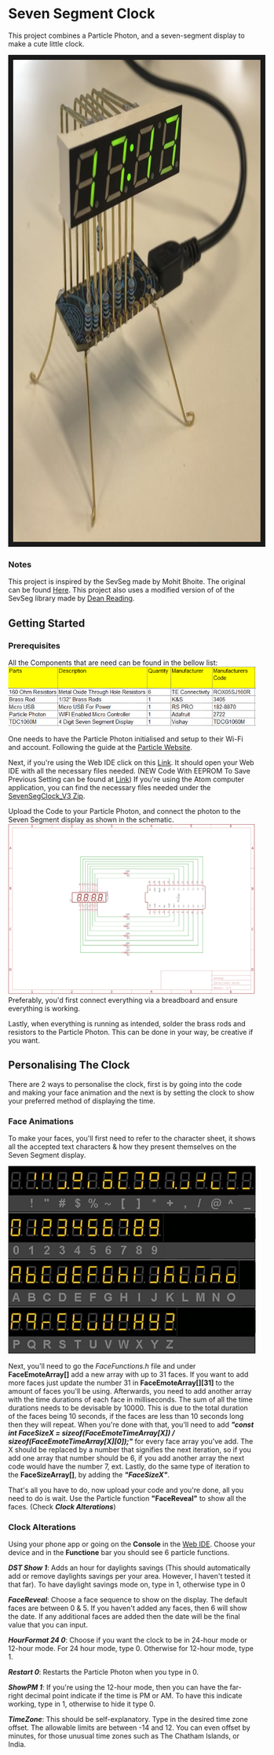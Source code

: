 # Seven Segment Clock
This project combines a Particle Photon, and a seven-segment display to make a cute little clock.

<a href="[http://www.youtube.com/watch?feature=player_embedded&v=Wh2iQa-YZSA]" target="_blank">
 <img src="Images/ClocksFace.jpg" alt="Watch the video" width="938" height="980" border="10" />
</a>

### Notes
This project is inspired by the SevSeg made by Mohit Bhoite. The original can be found [Here](https://www.bhoite.com/2015/08/sevenseg/).
This project also uses a modified version of of the SevSeg library made by [Dean Reading](https://github.com/DeanIsMe/SevSeg).

## Getting Started
### Prerequisites
All the Components that are need can be found in the bellow list:
<img src="Images/BillOfMaterial.png"> 

One needs to have the Particle Photon initialised and setup to their Wi-Fi and account. Following the guide at the [Particle Website](https://docs.particle.io/quickstart/photon/).

Next, if you're using the Web IDE click on this [Link](https://go.particle.io/shared_apps/5eea255f6c2eea000c4453d3). It should open your Web IDE with all the necessary files needed. (NEW Code With EEPROM To Save Previous Setting can be found at [Link](https://go.particle.io/shared_apps/5fb3edfee6f0b000092bdffb))
If you're using the Atom computer application, you can find the necessary files needed under the [SevenSegClock_V3 Zip](https://github.com/saifsabban/SevenSegmentClock/tree/master/SevenSegClock_V3).

Upload the Code to your Particle Photon, and connect the photon to the Seven Segment display as shown in the schematic.
<img src="Images/SevenSegClock_Schematic.png">
Preferably, you'd first connect everything via a breadboard and ensure everything is working.

Lastly, when everything is running as intended, solder the brass rods and resistors to the Particle Photon. This can be done in your way, be creative if you want.

## Personalising The Clock
There are 2 ways to personalise the clock, first is by going into the code and making your face animation and the next is by setting the clock to show your preferred method of displaying the time.

### Face Animations
To make your faces, you'll first need to refer to the character sheet, it shows all the accepted text characters & how they present themselves on the Seven Segment display.

<img src="Images/Alphanumeric.jpg"> 

Next, you'll need to go the _FaceFunctions.h_ file and under **FaceEmoteArray[]** add a new array with up to 31 faces. If you want to add more faces just update the number 31 in **FaceEmoteArray[][31]** to the amount of faces you'll be using.
Afterwards, you need to add another array with the time durations of each face in milliseconds. The sum of all the time durations needs to be devisable by 10000. This is due to the total duration of the faces being 10 seconds, if the faces are less than 10 seconds long then they will repeat.
When you're done with that, you'll need to add **_"const int FaceSizeX = sizeof(FaceEmoteTimeArray[X]) / sizeof(FaceEmoteTimeArray[X][0]);"_** for every face array you've add. The X should be replaced by a number that signifies the next iteration, so if you add one array that number should be 6, if you add another array the next code would have the number 7, ext.
Lastly, do the same type of iteration to the **FaceSizeArray[]**, by adding the **_"FaceSizeX"_**.

That's all you have to do, now upload your code and you're done, all you need to do is wait. Use the Particle function **"FaceReveal"** to show all the faces. (Check **_Clock Alterations_**)

### Clock Alterations
Using your phone app or going on the **Console** in the [Web IDE](https://console.particle.io/devices). Choose your device and in the **Functione** bar you should see 6 particle functions.

**_DST Show 1_**: Adds an hour for daylights savings (This should automatically add or remove daylights savings per your area. However, I haven't tested it that far). To have daylight savings mode on, type in 1, otherwise type in 0

**_FaceReveal_**: Choose a face sequence to show on the display. The default faces are between 0 & 5. If you haven't added any faces, then 6 will show the date. If any additional faces are added then the date will be the final value that you can input.

**_HourFormat 24 0_**: Choose if you want the clock to be in 24-hour mode or 12-hour mode. For 24 hour mode, type 0. Otherwise for 12-hour mode, type 1.

**_Restart 0_**: Restarts the Particle Photon when you type in 0.

**_ShowPM 1_**: If you're using the 12-hour mode, then you can have the far-right decimal point indicate if the time is PM or AM. To have this indicate working, type in 1, otherwise to hide it type 0.

**_TimeZone_**: This should be self-explanatory. Type in the desired time zone offset. The allowable limits are between -14 and 12. You can even offset by minutes, for those unusual time zones such as The Chatham Islands, or India.
